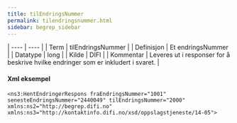 ```yaml
---
title: tilEndringsNummer
permalink: tilendringsnummer.html
sidebar: begrep_sidebar
---
```


| ---- | ---- |
| Term | tilEndringsNummer |
| Definisjon | Et endringsNummer |
| Datatype | long |
| Kilde | DIFI |
| Kommentar | Leveres ut i responser for å beskrive hvilke endringer som er inkludert i svaret. | 

#### Xml eksempel

```
<ns3:HentEndringerRespons fraEndringsNummer="1001" senesteEndringsNummer="2440049" tilEndringsNummer="2000" xmlns:ns2="http://begrep.difi.no" xmlns:ns3="http://kontaktinfo.difi.no/xsd/oppslagstjeneste/14-05">
```


